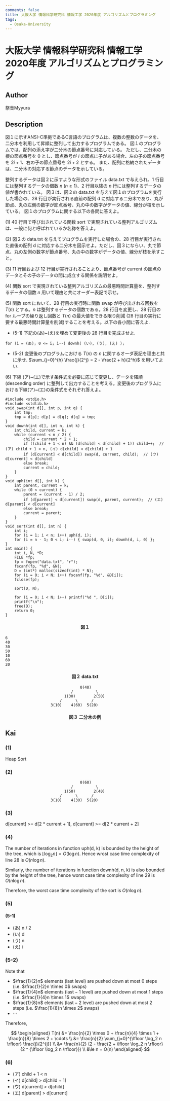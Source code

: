 ```yaml
---
comments: false
title: 大阪大学 情報科学研究科 情報工学 2020年度 アルゴリズムとプログラミング
tags:
  - Osaka-University
---
```

# 大阪大学 情報科学研究科 情報工学 2020年度 アルゴリズムとプログラミング

## **Author**
祭音Myyura

## **Description**
図１に示すANSI-C準拠であるC言語のプログラムは、複数の整数のデータを、二分木を利用して昇順に整列して出力するプログラムである。
図１のプログラムでは、配列の添え字が二分木の節点番号に対応している。
ただし、二分木の根の節点番号を $0$ とし、節点番号が $i$ の節点に子がある場合、左の子の節点番号を $2i+1$、右の子の節点番号を $2i+2$ とする。
また、配列に格納されたデータは、二分木の対応する節点のデータを示している。

整列するデータは図２に示すような形式のファイル data.txt で与えられ、1 行目には整列するデータの個数 $n\ (n \ge 1)$、2 行目以降の $n$ 行には整列するデータの値が書かれている。
図３は、図２の data.txt を与えて図１のプログラムを実行した場合の、28 行目が実行される直前の配列 d に対応する二分木であり、丸が節点、丸の左側の数字が節点番号、丸の中の数字がデータの値、線分が枝を示している。
図１のプログラムに関する以下の各問に答えよ。

(1) 40 行目で呼び出されている関数 sort で実現されている整列アルゴリズムは、一般に何と呼ばれているか名称を答えよ。

(2) 図２の data.txt を与えてプログラムを実行した場合の、28 行目が実行された直後の配列 d に対応する二分木を図示せよ。ただし、図３にならい、丸で節点、丸の左側の数字が節点番号、丸の中の数字がデータの値、線分が枝を示すこと。

(3) 11 行目および 12 行目が実行されることより、節点番号が current の節点のデータとその子のデータの間に成立する関係を説明せよ。

(4) 関数 sort で実現されている整列アルゴリズムの最悪時間計算量を、整列するデータの個数 $n$ 用いて理由と共にオーダー表記で示せ。

(5) 関数 sort において、28 行目の実行時に関数 swap が呼び出される回数を $T(n)$ とする。$n$ は整列するデータの個数である。28 行目を変更し、28 行目の for ループの繰り返し回数と $T(n)$ の最大値をできる限り削減 (28 行目の実行に要する最悪時間計算量を削減)することを考える。以下の各小間に答えよ.

- (5-1) 下記の(あ)~(え)を埋めて変更後の 28 行目を完成させよ.

```text
for (i = (あ); 0 <= i; i--) downh( (い), (う), (え) );
```

- (5-2) 変更後のプログラムにおける $T(n)$ の $n$ に関するオーダ表記を理由と共に示せ. $\sum_{j=0}^{h} \frac{j}{2^j} = 2 - \frac{2 + h}{2^h}$ を用いてよい.

(6) 下線 (ア)~(エ)で示す条件式を必要に応じて変更し、データを降順 (descending order) に整列して出力することを考える。変更後のプログラムにおける下線(ア)~(エ)の条件式をそれぞれ答えよ。


```text
#include <stdio.h>
#include <stdlib.h>
void swap(int d[], int p, int q) {
    int tmp;
    tmp = d[p]; d[p] = d[q]; d[q] = tmp;
}
void downh(int d[], int n, int k) {
    int child, current = k;
    while (current < n / 2) {
        child = current * 2 + 1;
        if ((child + 1 < n) && (d[child] < d[child] + 1)) child++;  // (ア) child + 1 < n, (イ) d[child] < d[child] + 1
        if (d[current] < d[child]) swap(d, current, child);  // (ウ) d[current] < d[child]
        else break;
        current = child;
    }
}
void uph(int d[], int k) {
    int parent, current = k;
    while (0 < current) {
        parent = (current - 1) / 2;
        if (d[parent] < d[current]) swap(d, parent, current);  // (エ) d[parent] < d[current]
        else break;
        current = parent;
    }
}
void sort(int d[], int n) {
    int i;
    for (i = 1; i < n; i++) uph(d, i);
    for (i = n - 1; 0 < i; i--) { swap(d, 0, i); downh(d, i, 0) };
}
int main() {
    int i, N, *D;
    FILE *fp;
    fp = fopen("data.txt", "r");
    fscanf(fp, "%d", &N);
    D = (int*) malloc(sizeof(int) * N);
    for (i = 0; i < N; i++) fscanf(fp, "%d", &D[i]);
    fclose(fp);

    sort(D, N);

    for (i = 0; i < N; i++) printf("%d ", D[i]);
    printf("\n");
    free(D);
    return 0;
}
```
#### <center> 図１

```text
6
40
30
50
10
60
20
```
#### <center> 図２ data.txt

```text
                                 0(40)
                             /          \
                          1(30)        2(50)
                        /      \      /
                    3(10)    4(60)  5(20)
```
#### <center> 図３ 二分木の例

## **Kai**
### (1)
Heap Sort

### (2)
```text
                                 0(60)
                             /          \
                          1(50)        2(40)
                        /      \      /
                    3(10)    4(30)  5(20)
```

### (3)
d\[current\] >= d\[2 * current + 1\], d\[current\] >= d\[2 * current + 2\]

### (4)
The number of iterations in function uph(d, k) is bounded by the height of the tree, which is $\lfloor \log_2 n \rfloor = O(\log n)$.
Hence wrost case time complexity of line 28 is $O(n \log n)$.

Similarly, the number of iterations in function downh(d, n, k) is also bounded by the height of the tree, hence worst case time complexity of line 29 is $O(n \log n)$.

Therefore, the worst case time complexity of the sort is $O(n \log n)$.

### (5)
#### (5-1)
- (あ) n / 2
- (い) d
- (う) n
- (え) i

### (5-2)
Note that

- $\frac{1}{2}n$ elements (last level) are pushed down at most $0$ steps (i.e. $\frac{1}{2}n \times 0$ swaps)
- $\frac{1}{4}n$ elements ($\text{last} - 1$ level) are pushed down at most $1$ steps (i.e. $\frac{1}{4}n \times 1$ swaps)
- $\frac{1}{8}n$ elements ($\text{last} - 2$ level) are pushed down at most $2$ steps (i.e. $\frac{1}{8}n \times 2$ swaps)
- $\cdots$

Therefore,

$$
\begin{aligned}
T(n) &= \frac{n}{2} \times 0 + \frac{n}{4} \times 1 + \frac{n}{8} \times 2 + \cdots  \\
&= \frac{n}{2} \sum_{j=0}^{\lfloor \log_2 n \rfloor} \frac{j}{2^{j}} \\
&= \frac{n}{2} (2 - \frac{2 + \lfloor \log_2 n \rfloor}{2 ^ {\lfloor \log_2 n \rfloor}}) \\
&\le n = O(n) 
\end{aligned}
$$

### (6)
- (ア) child + 1 < n
- (イ) d\[child\] > d\[child + 1\]
- (ウ) d\[current\] > d\[child\]
- (エ) d\[parent\] > d\[current\]